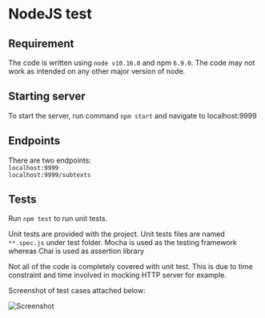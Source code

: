 # NodeJS test 

## Requirement
The code is written using `node v10.16.0` and npm `6.9.0`. The code may not work as intended on any other major version of node.

## Starting server
To start the server, run command `npm start` and navigate to localhost:9999

## Endpoints
There are two endpoints:  
`localhost:9999`  
`localhost:9999/subtexts`

## Tests 
Run `npm test` to run unit tests.   

Unit tests are provided with the project. Unit tests files are named `**.spec.js` under test folder. Mocha is used as the testing framework whereas Chai is used as assertion library

Not all of the code is completely covered with unit test. This is due to time constraint and time involved in mocking HTTP server for example.

Screenshot of test cases attached below:

![Screenshot](/Users/himal/Documents/reckon/screenshot.png)